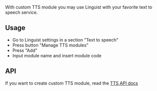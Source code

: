With custom TTS module you may use Linguist with your favorite text to speech service.

## Usage

- Go to Linguist settings in a section "Text to speech"
- Press button "Manage TTS modules"
- Press "Add"
- Input module name and insert module code

## API

If you want to create custom TTS module, read the [TTS API docs](./modules/tts.md)
